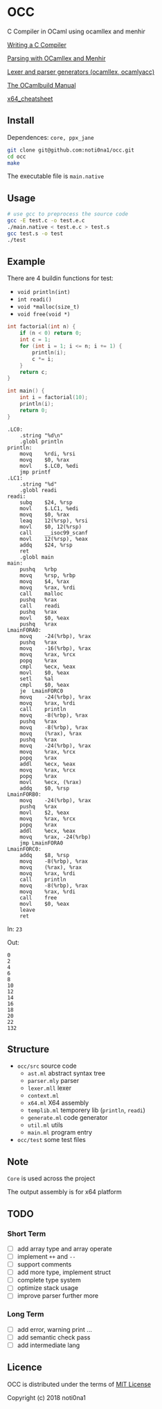 # OCC

C Compiler in OCaml using ocamllex and menhir

[Writing a C Compiler](https://norasandler.com/2017/11/29/Write-a-Compiler.html)

[Parsing with OCamllex and Menhir](https://dev.realworldocaml.org/parsing-with-ocamllex-and-menhir.html)

[Lexer and parser generators (ocamllex, ocamlyacc)](https://caml.inria.fr/pub/docs/manual-ocaml/lexyacc.html)

[The OCamlbuild Manual](https://github.com/ocaml/ocamlbuild/blob/master/manual/manual.adoc)

[x64_cheatsheet]()

## Install

Dependences: `core, ppx_jane`

```bash
git clone git@github.com:noti0na1/occ.git
cd occ
make
```

The executable file is `main.native`

## Usage

```bash
# use gcc to preprocess the source code
gcc -E test.c -o test.e.c
./main.native < test.e.c > test.s
gcc test.s -o test
./test
```

## Example

There are 4 buildin functions for test:

* `void println(int)`
* `int readi()`
* `void *malloc(size_t)`
* `void free(void *)`

```c
int factorial(int n) {
    if (n < 0) return 0;
    int c = 1;
    for (int i = 1; i <= n; i += 1) {
        println(i);
        c *= i;
    }
    return c;
}

int main() {
    int i = factorial(10);
    println(i);
    return 0;
}

```

```assembly
.LC0:
	.string "%d\n"
	.globl println
println:
	movq	%rdi, %rsi
	movq	$0, %rax
	movl	$.LC0, %edi
	jmp	printf
.LC1:
	.string "%d"
	.globl readi
readi:
	subq	$24, %rsp
	movl	$.LC1, %edi
	movq	$0, %rax
	leaq	12(%rsp), %rsi
	movl	$0, 12(%rsp)
	call	__isoc99_scanf
	movl	12(%rsp), %eax
	addq	$24, %rsp
	ret
	.globl main
main:
	pushq	%rbp
	movq	%rsp, %rbp
	movq	$4, %rax
	movq	%rax, %rdi
	call	malloc
	pushq	%rax
	call	readi
	pushq	%rax
	movl	$0, %eax
	pushq	%rax
LmainFORA0:
	movq	-24(%rbp), %rax
	pushq	%rax
	movq	-16(%rbp), %rax
	movq	%rax, %rcx
	popq	%rax
	cmpl	%ecx, %eax
	movl	$0, %eax
	setl	%al
	cmpl	$0, %eax
	je	LmainFORC0
	movq	-24(%rbp), %rax
	movq	%rax, %rdi
	call	println
	movq	-8(%rbp), %rax
	pushq	%rax
	movq	-8(%rbp), %rax
	movq	(%rax), %rax
	pushq	%rax
	movq	-24(%rbp), %rax
	movq	%rax, %rcx
	popq	%rax
	addl	%ecx, %eax
	movq	%rax, %rcx
	popq	%rax
	movl	%ecx, (%rax)
	addq	$0, %rsp
LmainFORB0:
	movq	-24(%rbp), %rax
	pushq	%rax
	movl	$2, %eax
	movq	%rax, %rcx
	popq	%rax
	addl	%ecx, %eax
	movq	%rax, -24(%rbp)
	jmp	LmainFORA0
LmainFORC0:
	addq	$8, %rsp
	movq	-8(%rbp), %rax
	movq	(%rax), %rax
	movq	%rax, %rdi
	call	println
	movq	-8(%rbp), %rax
	movq	%rax, %rdi
	call	free
	movl	$0, %eax
	leave
	ret

```

In: `23`

Out:

```
0
2
4
6
8
10
12
14
16
18
20
22
132
```

## Structure

- `occ/src` source code
    - `ast.ml` abstract syntax tree
    - `parser.mly` parser
    - `lexer.mll` lexer
	- `context.ml`
	- `x64.ml` X64 assembly
	- `templib.ml` temporery lib (`println`, `readi`)
    - `generate.ml` code generator
	- `util.ml` utils
    - `main.ml` program entry
- `occ/test` some test files

## Note

`Core` is used across the project

The output assembly is for x64 platform

## TODO

### Short Term

- [ ] add array type and array operate
- [ ] implement `++` and `--`
- [ ] support comments
- [ ] add more type, implement struct
- [ ] complete type system
- [ ] optimize stack usage
- [ ] improve parser further more

### Long Term

- [ ] add error, warning print ...
- [ ] add semantic check pass
- [ ] add intermediate lang

## Licence

OCC is distributed under the terms of [MIT License](LICENSE)

Copyright (c) 2018 noti0na1
